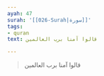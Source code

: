 ```yaml
---
ayah: 47
surah: '[[026-Surah|سورة]]'
tags:
- quran
text: قالوا آمنا برب العالمين

---
```

> قالوا آمنا برب العالمين
